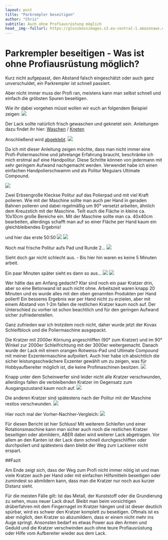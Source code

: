 ```yaml
---
layout: post
title: "Parkrempler beseitigen"
author: "Chris"
subtitle: Auch ohne Profiausrüstung möglich
head__img--fullurl: https://glossbossimages.s3.eu-central-1.amazonaws.com/criz/kratzer_handpolitur/1.jpg
---
```

# Parkrempler beseitigen - Was ist ohne Profiausrüstung möglich?


Kurz nicht aufgepasst, den Abstand falsch eingeschätzt oder auch ganz unverschuldet, ein Parkrempler ist schnell passiert.

Aber nicht immer muss der Profi ran, meistens kann man selbst schnell und einfach die gröbsten Spuren beseitigen.

Wie ihr dabei vorgehen müsst wollen wir euch an folgendem Beispiel zeigen:
![](https://glossbossimages.s3.eu-central-1.amazonaws.com/criz/kratzer_handpolitur/1.jpg)

Der Lack sollte natürlich frisch gewaschen und geknetet sein. Anleitungen dazu findet ihr hier: [Waschen](https://glossboss.de/allgemein/warum-die-fahrzeugwaesche-mit-der-2-eimer-methode-so-schonend-zum-lack-ist/) / [Kneten](https://glossboss.de/anleitungen/lackreinigungsknete-richtig-anwenden/)

Anschließend wird [abgeklebt](https://glossboss.de/anleitungen/grundlagen-lack-polieren-richtig-abkleben/).
![](https://glossbossimages.s3.eu-central-1.amazonaws.com/criz/kratzer_handpolitur/2.jpg)

Da ich mit dieser Anleitung zeigen möchte, dass man nicht immer eine Profi-Poliermaschine und jahrelange Erfahrung braucht, beschränke ich mich erstmal auf eine Handpolitur. Diese Schritte können von jedermann mit sehr geringem Aufwand nachgemacht werden.
Verwendet habe ich einen einfachen Handpolierschwamm und als Politur Meguiars Ultimate Compound.

![](https://glossbossimages.s3.eu-central-1.amazonaws.com/criz/kratzer_handpolitur/3.jpg)

Zwei Erbsengroße Kleckse Politur auf das Polierpad und mit viel Kraft polieren. Wie mit der Maschine sollte man auch per Hand in geraden Bahnen polieren und dabei regelmäßig um 90° versetzt arbeiten, ähnlich dem Kreuzstich mit der Maschine. Teilt euch die Fläche in kleine ca. 10x10cm große Bereiche ein. Mit der Maschine sollte man ca. 40x40cm bearbeiten, allerdings schafft man auf so einer Fläche per Hand kaum ein gleichbleibendes Ergebnis!

und hier das erste 50:50
![](https://glossbossimages.s3.eu-central-1.amazonaws.com/criz/kratzer_handpolitur/4.jpg)
![](https://glossbossimages.s3.eu-central-1.amazonaws.com/criz/kratzer_handpolitur/5.jpg)


Noch mal frische Politur aufs Pad und Runde 2...
![](https://glossbossimages.s3.eu-central-1.amazonaws.com/criz/kratzer_handpolitur/6.jpg)

Sieht doch gar nicht schlecht aus. - Bis hier hin waren es keine 5 Minuten arbeit.

Ein paar Minuten später sieht es dann so aus...
![](https://glossbossimages.s3.eu-central-1.amazonaws.com/criz/kratzer_handpolitur/7.jpg)
![](https://glossbossimages.s3.eu-central-1.amazonaws.com/criz/kratzer_handpolitur/8.jpg)

Wer hätte das am Anfang gedacht? Klar sind noch ein paar Kratzer drin, aber so eine Betonwand ist auch nicht ohne.
Arbeitszeit waren knapp 20 Minuten und es wurde alles mit den oben genannten Produkten per Hand poliert!
Ein besseres Ergebnis war per Hand nicht zu erzielen, aber mit einem Abstand von 1-2m fallen die restlichen Kratzer kaum noch auf. Der Unterschied zu vorher ist schon beachtlich und für den geringen Aufwand sicher zufriedenstellen.

Ganz zufrieden war ich trotzdem noch nicht, daher wurde jetzt der Kovax Schleifblock und die Poliermaschine ausgepackt.

Die Kratzer mit 2000er Körnung angeschliffen (90° zum Kratzer) und im 90° Winkel zur 2000er Schleifrichtung mit der 3000er weitergemacht.
Danach wurde der Lack mit einem orangen Rotweiss-Pad und Ultimate Compound mit meiner Exzentermaschine aufpoliert. Auch hier habe ich absichtlich die sicher leistungsschwächere Exzenter gewählt um zu zeigen, was für Hobbyaufbereiter möglich ist, die keine Profimaschinen besitzen.
![](https://glossbossimages.s3.eu-central-1.amazonaws.com/criz/kratzer_handpolitur/9.jpg)


Knapp unter dem Scheinwerfer sind leider nicht alle Kratzer verschwunden, allerdings fallen die verbleibenden Kratzer im Gegensatz zum Ausgangszustand kaum noch auf.
![](https://glossbossimages.s3.eu-central-1.amazonaws.com/criz/kratzer_handpolitur/10.jpg)

Die anderen Kratzer sind spätestens nach der Politur mit der Maschine restlos verschwunden.
![](https://glossbossimages.s3.eu-central-1.amazonaws.com/criz/kratzer_handpolitur/11.jpg)

Hier noch mal der Vorher-Nachher-Vergleich:
![](https://glossbossimages.s3.eu-central-1.amazonaws.com/criz/kratzer_handpolitur/12.jpg)

Für diesen Bericht ist hier Schluss! Mit weiterem Schleifen und einer Rotationsmaschine kann man sicher auch noch die restlichen Kratzer beseitigen oder abmildern, ABER dabei wird weiterer Lack abgetragen. Vor allem an den Kanten ist der Lack dann schnell durchgeschliffen oder durchpoliert und spätestens dann bleibt der Weg zum Lackierer nicht erspart.

##Fazit

Am Ende zeigt sich, dass der Weg zum Profi nicht immer nötig ist und man viele Kratzer auch per Hand oder mit einfachen Hilfsmitteln beseitigen oder zumindest so abmildern kann, dass man die Kratzer nur noch aus kurzer Distanz sieht.

Für die meisten Fälle gilt: Ist das Metall, der Kunststoff oder die Grundierung zu sehen, muss neuer Lack drauf. Bleibt man beim vorsichtigen drüberfahren mit dem Fingernagel im Kratzer hängen und ist dieser deutlich spürbar, wird es schwer den Kratzer komplett zu beseitigen. Oftmals ist es aber möglich, den Kratzer so abzumildern, dass er einem nicht mehr ins Auge springt.
Ansonsten bedarf es etwas Power aus den Armen und Geduld und die Kratzer verschwinden auch ohne teure Profiausrüstung oder Hilfe vom Aufbereiter wieder aus dem Lack.

